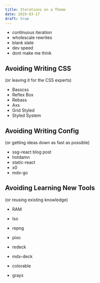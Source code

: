 ```yaml
---
title: Iterations on a Theme
date: 2019-03-17
draft: true
---
```


- continuous iteration
- wholescale rewrites
- blank slate
- dev speed
- dont make me think

## Avoiding Writing CSS
(or leaving it for the CSS experts)

- Basscss
- Reflex Box
- Rebass
- Axs
- Grid Styled
- Styled System

## Avoiding Writing Config
(or getting ideas down as fast as possible)

- ssg-react blog post
- hotdamn
- static-react
- x0
- mdx-go


## Avoiding Learning New Tools
(or reusing existing knowledge)

- RAM
- Iso

- repng
- pixo
- redeck
- mdx-deck


- colorable
- grays

[hotdamn]: https://github.com/jxnblk/hotdamn
[static-react]: https://github.com/jxnblk/static-react
[x0]: https://github.com/c8r/x0
[mdx-go]: https://github.com/jxnblk/mdx-go
[ssg-react]: https://jxnblk.com/blog/static-site-generation-with-react-and-webpack
